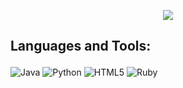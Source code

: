 
<p align="center">
  <a href="https://github.com/DenverCoder1/readme-typing-svg"><img src="https://readme-typing-svg.herokuapp.com?lines=Hi,+My+name+is+Berke+Baramuk;I+am+a+live-coder+at+Agorave+Istanbul.;I+love+Sonic-Pi.;I+love+learning.;I+love+open+source.;&center=true&width=500&height=50"></a>
</p>


## <p>Languages and Tools:</p>
<p>
  

![ Java ](https://img.shields.io/badge/-Java-007396?style=flat-square&logo=java)
![ Python ](https://img.shields.io/badge/-Python-6DB33F?style=flat-square&logo=python)
![ HTML5 ](https://img.shields.io/badge/-HTML5-E34F26?style=flat-square&logo=html5&logoColor=white)
![ Ruby ](https://img.shields.io/badge/-Ruby-CC6699?style=flat-square&logo=ruby&logoColor=white)

      
<!--
<div align="center">
  <img height="32" width="32" alt="HTML" src="https://cdn.simpleicons.org/html5"  />
  <img height="32" width="32" alt="Python" src="https://cdn.simpleicons.org/python" />
  <img height="32" width="32" alt="Ruby" src="https://cdn.simpleicons.org/ruby" />
  <img height="32" width="32" alt="Java" src="https://cdn-icons-png.flaticon.com/512/5968/5968282.png" />
  <img height="32" width="32" alt="Ableton" src="https://img.icons8.com/color/1x/ableton.png" />
</div>
-->

